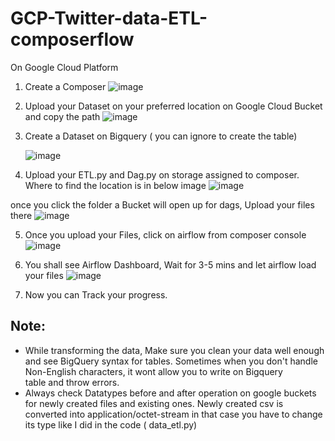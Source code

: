 # GCP-Twitter-data-ETL-composerflow

On Google Cloud Platform 

1) Create a Composer
   ![image](https://github.com/aksh0010/GCP-Names-data-ETL-Airflow-composer/assets/68304244/280d5fa1-5023-497b-8ed1-d119d741efe2)

2) Upload your Dataset on your preferred location on Google Cloud Bucket and copy the path
  ![image](https://github.com/aksh0010/GCP-Names-data-ETL-Airflow-composer/assets/68304244/9cf98544-32dd-4b9f-8580-66c9f76b95f0)

3) Create a Dataset on Bigquery ( you can ignore to create the table)
   
   ![image](https://github.com/aksh0010/GCP-Names-data-ETL-Airflow-composer/assets/68304244/fd40be75-d33c-4b8f-b0de-9faecdc7b800)

5) Upload your ETL.py and Dag.py on storage assigned to composer. Where to find the location is in below image
   ![image](https://github.com/aksh0010/GCP-Names-data-ETL-Airflow-composer/assets/68304244/c697e397-957d-45c9-8979-d56a9e5c2179)

  once you click the folder a Bucket will open up for dags, Upload your files there 
  ![image](https://github.com/aksh0010/GCP-Names-data-ETL-Airflow-composer/assets/68304244/d78ce77f-b547-475d-9acf-b9f8995a549b)

5) Once you upload your Files, click on airflow from composer console
   ![image](https://github.com/aksh0010/GCP-Names-data-ETL-Airflow-composer/assets/68304244/2e745daa-d8be-48db-9b5f-5007297333ea)

6) You shall see Airflow Dashboard, Wait for 3-5 mins and let airflow load your files
   ![image](https://github.com/aksh0010/GCP-Names-data-ETL-Airflow-composer/assets/68304244/c49a28a9-f794-409b-87c9-9a3eed07215b)

7) Now you can Track your progress.

## Note:
  - While transforming  the data, Make sure you clean your data well enough and see BigQuery syntax for tables. Sometimes when you don't handle Non-English characters, it wont allow you to write on Bigquery    
    table and throw errors.
  - Always check Datatypes before and after operation on google buckets for newly created files and existing ones. Newly created csv is converted into application/octet-stream in that case you have to change its     type like I did in the code ( data_etl.py)
